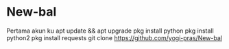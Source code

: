 # New-bal
Pertama akun ku
apt update && apt upgrade
pkg install python
pkg install python2
pkg install requests
git clone https://github.com/yogi-pras/New-bal

